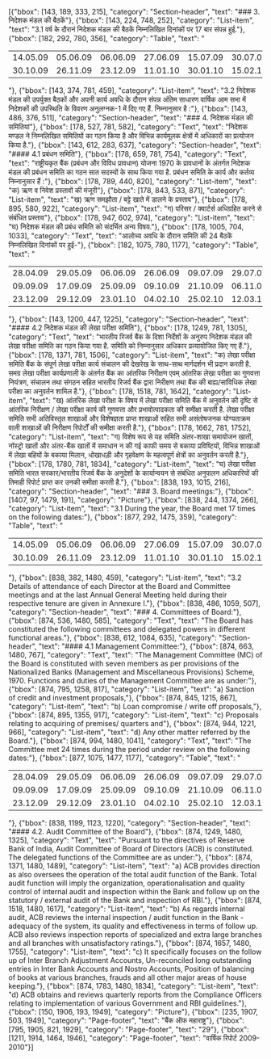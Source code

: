 [{"bbox": [143, 189, 333, 215], "category": "Section-header", "text": "### 3. निदेशक मंडल की बैठकें"}, {"bbox": [143, 224, 748, 252], "category": "List-item", "text": "3.1 वर्ष के दौरानं निदेशक मंडल की बैठकें निम्नलिखित दिनांकों पर 17 बार संपन्न हुई."}, {"bbox": [182, 292, 780, 356], "category": "Table", "text": "<table><tr><td>14.05.09</td><td>05.06.09</td><td>06.06.09</td><td>27.06.09</td><td>15.07.09</td><td>30.07.09</td><td>31.08.09</td><td>17.09.09</td><td>09.10.09</td></tr><tr><td>30.10.09</td><td>26.11.09</td><td>23.12.09</td><td>11.01.10</td><td>30.01.10</td><td>15.02.10</td><td>25.02.10</td><td>22.03.10</td><td></td></tr></table>"}, {"bbox": [143, 374, 781, 459], "category": "List-item", "text": "3.2 निदेशक मंडल की उपर्युक्त बैठकों और अपनी कार्य अवधि के दौरान संपन्न अंतिम साधारण वार्षिक आम सभा में निदेशकों की उपस्थिति के विवरण अनुलग्नक-1 में दिए गए हैं. निम्नानुसार है :"}, {"bbox": [143, 486, 376, 511], "category": "Section-header", "text": "### 4. निदेशक मंडल की समितियां"}, {"bbox": [178, 527, 781, 582], "category": "Text", "text": "निदेशक मण्डल ने निम्नलिखित समितियों का गठन किया है और विभिन्न कार्यमूलक क्षेत्रों में अधिकारों का प्रत्योजन किया है."}, {"bbox": [143, 612, 283, 637], "category": "Section-header", "text": "#### 4.1 प्रबंधन समिति"}, {"bbox": [178, 659, 781, 754], "category": "Text", "text": "राष्ट्रीयकृत बैंक (प्रबंधन और विविध प्रावधान) योजना 1970 के प्रावधानों के अंतर्गत निदेशक मंडल की प्रबंधन समिति का गठन सात सदस्यों के साथ किया गया है. प्रबंधन समिति के कार्य और कर्तव्य निम्नानुसार हैं :"}, {"bbox": [178, 789, 440, 820], "category": "List-item", "text": "क) ऋण व निवेश प्रस्तावों की मंजूरी"}, {"bbox": [178, 843, 533, 871], "category": "List-item", "text": "ख) ऋण समझौता / बट्टे खाते में डालने के प्रस्ताव"}, {"bbox": [178, 895, 580, 922], "category": "List-item", "text": "ग) परिसर / क्वार्टर्स अधिग्रहित करने से संबंधित प्रस्ताव"}, {"bbox": [178, 947, 602, 974], "category": "List-item", "text": "घ) निदेशक मंडल की प्रबंध समिति को संदर्भित अन्य विषय."}, {"bbox": [178, 1005, 704, 1033], "category": "Text", "text": "आलोच्य अवधि के दौरान समिति की 24 बैठकें निम्नलिखित दिनांकों पर हुई-"}, {"bbox": [182, 1075, 780, 1177], "category": "Table", "text": "<table><tr><td>28.04.09</td><td>29.05.09</td><td>06.06.09</td><td>26.06.09</td><td>09.07.09</td><td>29.07.09</td><td>24.08.09</td><td>01.09.09</td></tr><tr><td>09.09.09</td><td>17.09.09</td><td>25.09.09</td><td>09.10.09</td><td>21.10.09</td><td>06.11.09</td><td>03.12.09</td><td>16.12.09</td></tr><tr><td>23.12.09</td><td>29.12.09</td><td>23.01.10</td><td>04.02.10</td><td>25.02.10</td><td>12.03.10</td><td>22.03.10</td><td>27.03.10</td></tr></table>"}, {"bbox": [143, 1200, 447, 1225], "category": "Section-header", "text": "#### 4.2 निदेशक मंडल की लेखा परीक्षा समिति"}, {"bbox": [178, 1249, 781, 1305], "category": "Text", "text": "भारतीय रिजर्व बैंक के दिशा निर्देशों के अनुरुप निदेशक मंडल की लेखा परीक्षा समिति का गठन किया गया है. समिति को निम्नानुसार अधिकार प्रत्यायोजित किए गए हैं."}, {"bbox": [178, 1371, 781, 1506], "category": "List-item", "text": "क) लेखा परीक्षा समिति बैंक के संपूर्ण लेखा परीक्षा कार्य संचालन की देखरेख के साथ-साथ मार्गदर्शन भी प्रदान करती है. समग्र लेखा परीक्षा कार्यप्रणाली के अंतर्गत बैंक का आंतरिक निरीक्षण एवम् आंतरिक लेखा परीक्षा का गुणवत्ता नियंत्रण, संचालन तथा संगठन सहित भारतीय रिजर्व बैंक द्वारा निरीक्षण तथा बैंक की बाह्य/सांविधिक लेखा परीक्षा का अनुवर्तन शामिल है."}, {"bbox": [178, 1518, 781, 1642], "category": "List-item", "text": "ख) आंतरिक लेखा परीक्षा के विषय में लेखा परीक्षा समिति बैंक में अनुवर्तन की दृष्टि से आंतरिक निरीक्षण / लेखा परीक्षा कार्य की गुणवत्ता और प्रभावोत्पादकता की समीक्षा करती है. लेखा परीक्षा समिति सभी अतिविस्तृत शाखाओं और विशेषज्ञता प्राप्त शाखाओं सहित सभी असंतोषजनक योग्यताक्रम वाली शाखाओं की निरीक्षण रिपोर्टों की समीक्षा करती है."}, {"bbox": [178, 1662, 781, 1752], "category": "List-item", "text": "ग) विशेष रूप से यह समिति अंतर-शाखा समायोजन खातों, नॉस्ट्रो खातों और अंतर-बैंक खातों में समाधान न की गई काफी समय से बकाया प्रविष्टियों, विभिन्न शाखाओं में लेखा बहियों के बकाया मिलान, धोखाधड़ी और गृहवेक्षण के महत्वपूर्ण क्षेत्रों का अनुवर्तन करती है."}, {"bbox": [178, 1780, 781, 1834], "category": "List-item", "text": "घ) लेखा परीक्षा समिति भारत सरकार/भारतीय रिजर्व बैंक के अनुदेशों के कार्यान्वयन से संबंधित अनुपालन अधिकारियों की तिमाही रिपोर्ट प्राप्त कर उनकी समीक्षा करती है."}, {"bbox": [838, 193, 1015, 216], "category": "Section-header", "text": "### 3. Board meetings:"}, {"bbox": [1407, 97, 1479, 191], "category": "Picture"}, {"bbox": [838, 244, 1374, 266], "category": "List-item", "text": "3.1 During the year, the Board met 17 times on the following dates:"}, {"bbox": [877, 292, 1475, 359], "category": "Table", "text": "<table><tr><td>14.05.09</td><td>05.06.09</td><td>06.06.09</td><td>27.06.09</td><td>15.07.09</td><td>30.07.09</td><td>31.08.09</td><td>17.09.09</td><td>09.10.09</td></tr><tr><td>30.10.09</td><td>26.11.09</td><td>23.12.09</td><td>11.01.10</td><td>30.01.10</td><td>15.02.10</td><td>25.02.10</td><td>22.03.10</td><td></td></tr></table>"}, {"bbox": [838, 382, 1480, 459], "category": "List-item", "text": "3.2 Details of attendance of each Director at the Board and Committee meetings and at the last Annual General Meeting held during their respective tenure are given in Annexure I."}, {"bbox": [838, 486, 1059, 507], "category": "Section-header", "text": "### 4. Committees of Board:"}, {"bbox": [874, 536, 1480, 585], "category": "Text", "text": "The Board has constituted the following committees and delegated powers in different functional areas."}, {"bbox": [838, 612, 1084, 635], "category": "Section-header", "text": "#### 4.1 Management Committee:"}, {"bbox": [874, 663, 1480, 767], "category": "Text", "text": "The Management Committee (MC) of the Board is constituted with seven members as per provisions of the Nationalized Banks (Management and Miscellaneous Provisions) Scheme, 1970. Functions and duties of the Management Committee are as under:"}, {"bbox": [874, 795, 1258, 817], "category": "List-item", "text": "a) Sanction of credit and investment proposals,"}, {"bbox": [874, 845, 1215, 867], "category": "List-item", "text": "b) Loan compromise / write off proposals,"}, {"bbox": [874, 895, 1355, 917], "category": "List-item", "text": "c) Proposals relating to acquiring of premises/ quarters and"}, {"bbox": [874, 944, 1221, 966], "category": "List-item", "text": "d) Any other matter referred by the Board."}, {"bbox": [874, 994, 1480, 1041], "category": "Text", "text": "The Committee met 24 times during the period under review on the following dates:"}, {"bbox": [877, 1075, 1477, 1177], "category": "Table", "text": "<table><tr><td>28.04.09</td><td>29.05.09</td><td>06.06.09</td><td>26.06.09</td><td>09.07.09</td><td>29.07.09</td><td>24.08.09</td><td>01.09.09</td></tr><tr><td>09.09.09</td><td>17.09.09</td><td>25.09.09</td><td>09.10.09</td><td>21.10.09</td><td>06.11.09</td><td>03.12.09</td><td>16.12.09</td></tr><tr><td>23.12.09</td><td>29.12.09</td><td>23.01.10</td><td>04.02.10</td><td>25.02.10</td><td>12.03.10</td><td>22.03.10</td><td>27.03.10</td></tr></table>"}, {"bbox": [838, 1199, 1123, 1220], "category": "Section-header", "text": "#### 4.2. Audit Committee of the Board"}, {"bbox": [874, 1249, 1480, 1325], "category": "Text", "text": "Pursuant to the directives of Reserve Bank of India, Audit Committee of Board of Directors (ACB) is constituted. The delegated functions of the Committee are as under:"}, {"bbox": [874, 1371, 1480, 1489], "category": "List-item", "text": "a) ACB provides direction as also oversees the operation of the total audit function of the Bank. Total audit function will imply the organization, operationalisation and quality control of internal audit and inspection within the Bank and follow up on the statutory / external audit of the Bank and inspection of RBI."}, {"bbox": [874, 1518, 1480, 1617], "category": "List-item", "text": "b) As regards internal audit, ACB reviews the internal inspection / audit function in the Bank - adequacy of the system, its quality and effectiveness in terms of follow up. ACB also reviews inspection reports of specialized and extra large branches and all branches with unsatisfactory ratings."}, {"bbox": [874, 1657, 1480, 1755], "category": "List-item", "text": "c) It specifically focuses on the follow up of Inter Branch Adjustment Accounts, Un-reconciled long outstanding entries in Inter Bank Accounts and Nostro Accounts, Position of balancing of books at various branches, frauds and all other major areas of house keeping."}, {"bbox": [874, 1783, 1480, 1834], "category": "List-item", "text": "d) ACB obtains and reviews quarterly reports from the Compliance Officers relating to implementation of various Government and RBI guidelines."}, {"bbox": [150, 1906, 193, 1949], "category": "Picture"}, {"bbox": [235, 1907, 503, 1949], "category": "Page-footer", "text": "बैंक ऑफ महाराष्ट्र"}, {"bbox": [795, 1905, 821, 1929], "category": "Page-footer", "text": "29"}, {"bbox": [1211, 1914, 1464, 1946], "category": "Page-footer", "text": "वार्षिक रिपोर्ट 2009-2010"}]
